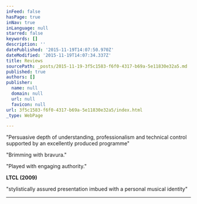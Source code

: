 ```yaml
---
inFeed: false
hasPage: true
inNav: true
inLanguage: null
starred: false
keywords: []
description: ''
datePublished: '2015-11-19T14:07:50.970Z'
dateModified: '2015-11-19T14:07:34.337Z'
title: Reviews
sourcePath: _posts/2015-11-19-3f5c1583-f6f0-4317-b69a-5e11830e32a5.md
published: true
authors: []
publisher:
  name: null
  domain: null
  url: null
  favicon: null
url: 3f5c1583-f6f0-4317-b69a-5e11830e32a5/index.html
_type: WebPage

---
```

"Persuasive depth of understanding, professionalism and technical control supported by an excellently produced programme"

"Brimming with bravura."

"Played with engaging authority."

**LTCL (2009)**

"stylistically assured presentation imbued with a personal musical identity"

****